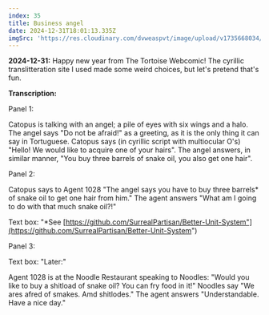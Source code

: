 ```yaml
---
index: 35
title: Business angel
date: 2024-12-31T18:01:13.335Z
imgSrc: 'https://res.cloudinary.com/dvweaspvt/image/upload/v1735668034/035_l1wthi.png'
---
```


**2024-12-31:** Happy new year from The Tortoise Webcomic! The cyrillic translitteration site I used made some weird choices, but let's pretend that's fun.

**Transcription:**

Panel 1:

Catopus is talking with an angel; a pile of eyes with six wings and a halo. The angel says "Do not be afraid!" as a greeting, as it is the only thing it can say in Tortuguese. Catopus says (in cyrillic script with multiocular O's) "Hello! We would like to acquire one of your hairs". The angel answers, in similar manner, "You buy three barrels of snake oil, you also get one hair".

Panel 2:

Catopus says to Agent 1028 "The angel says you have to buy three barrels\* of snake oil to get one hair from him." The agent answers "What am I going to do with that much snake oil?!"

Text box: "\*See [https://github.com/SurrealPartisan/Better-Unit-System"](https://github.com/SurrealPartisan/Better-Unit-System")

Panel 3:

Text box: "Later:"

Agent 1028 is at the Noodle Restaurant speaking to Noodles: "Would you like to buy a shitload of snake oil? You can fry food in it!" Noodles say "We ares afred of smakes. Amd shitlodes." The agent answers "Understandable. Have a nice day."
